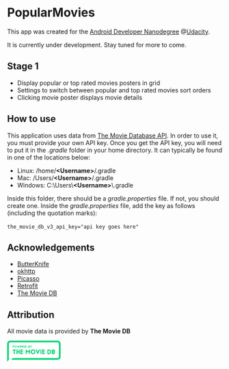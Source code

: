 # PopularMovies
This app was created for the [Android Developer Nanodegree](https://www.udacity.com/course/android-developer-nanodegree-by-google--nd801) @[Udacity](https://www.udacity.com).

It is currently under development. Stay tuned for more to come.

## Stage 1
* Display popular or top rated movies posters in grid
* Settings to switch between popular and top rated movies sort orders
* Clicking movie poster displays movie details

## How to use
This application uses data from [The Movie Database API](https://www.themoviedb.org/documentation/api). 
In order to use it, you must provide your own API key. Once you get the API key, you will need to put
it in the *.gradle* folder in your home directory. It can typically be found in one of the locations below:


* Linux: /home/**\<Username\>**/.gradle
* Mac: /Users/**\<Username\>**/.gradle
* Windows: C:\Users\\**\<Username\>**\\.gradle

Inside this folder, there should be a *gradle.properties* file. If not, you should create one. Inside the
*gradle.properties* file, add the key as follows (including the quotation marks):

`the_movie_db_v3_api_key="api key goes here"`

## Acknowledgements
* [ButterKnife](https://jakewharton.github.io/butterknife/)
* [okhttp](https://square.github.io/okhttp/)
* [Picasso](https://square.github.io/picasso/)
* [Retrofit](https://square.github.io/retrofit/)
* [The Movie DB](https://www.themoviedb.org/?language=en-US)

## Attribution
All movie data is provided by **The Movie DB**

<img src="readme-assets/tmdb.png" width=125 height=49>
